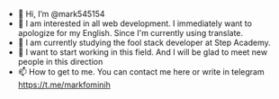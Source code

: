 - 👋 Hi, I’m @mark545154
- 👀 I am interested in all web development. I immediately want to apologize for my English. Since I'm currently using translate.
- 🌱 I am currently studying the fool stack developer at Step Academy.
- 💞️ I want to start working in this field. And I will be glad to meet new people in this direction
- 📫 How to get to me. You can contact me here or write in telegram https://t.me/markfominih

<!---
mark545154/mark545154 is a ✨ special ✨ repository because its `README.md` (this file) appears on your GitHub profile.
You can click the Preview link to take a look at your changes.
--->
